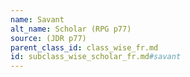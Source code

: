 ```yaml
---
name: Savant
alt_name: Scholar (RPG p77)
source: (JDR p77)
parent_class_id: class_wise_fr.md
id: subclass_wise_scholar_fr.md#savant
---
```


